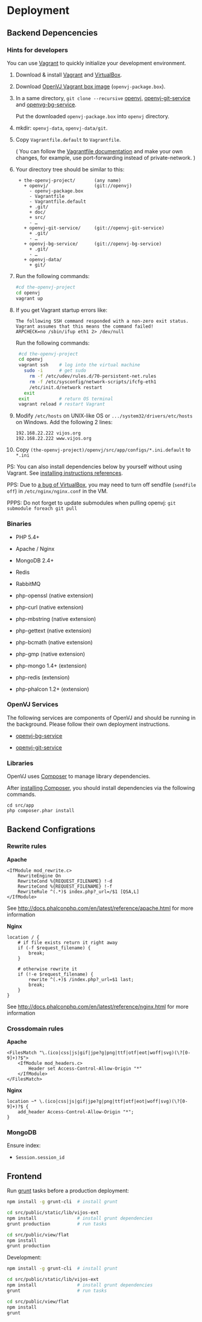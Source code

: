 # Deployment

## Backend Depencencies

### Hints for developers

You can use [Vagrant](http://www.vagrantup.com/) to quickly initialize your development environment. 

1. Download & install [Vagrant](http://downloads.vagrantup.com/) and [VirtualBox](https://www.virtualbox.org/wiki/Downloads).

2. Download [OpenVJ Vagrant box image](http://pan.baidu.com/share/link?shareid=4281126144&uk=3255084544) (`openvj-package.box`).

3. In a same directory, `git clone --recursive` [openvj](https://github.com/vijos/openvj.git), [openvj-git-service](https://github.com/vijos/openvj-git-service.git) and [openvg-bg-service](https://github.com/vijos/openvj-bg-service.git). 
   
   Put the downloaded `openvj-package.box` into `openvj` directory.

4. mkdir: `openvj-data`, `openvj-data/git`.

5. Copy `Vagrantfile.default` to `Vagrantfile`.
   
   ( You can follow the [Vagrantfile documentation](http://docs.vagrantup.com/v2/vagrantfile/index.html) and make your own changes, for example, use port-forwarding instead of private-network. )

6. Your directory tree should be similar to this:
   
   ```
    + the-openvj-project/       (any name)
      + openvj/                 (git://openvj)
        - openvj-package.box
        - Vagrantfile
        - Vagrantfile.default
        + .git/
        + doc/
        + src/
        - …
      + openvj-git-service/     (git://openvj-git-service)
        + .git/
        - …
      + openvj-bg-service/      (git://openvj-bg-service)
        + .git/
        - …
      + openvj-data/
        + git/
   ```

7. Run the following commands:
 
   ```bash
   #cd the-openvj-project
   cd openvj
   vagrant up
   ```

8. If you get Vagrant startup errors like: 

   ```
   The following SSH command responded with a non-zero exit status.
   Vagrant assumes that this means the command failed!
   ARPCHECK=no /sbin/ifup eth1 2> /dev/null
   ```
   
   Run the following commands:
   
   ```bash
    #cd the-openvj-project
    cd openvj
    vagrant ssh    # log into the virtual machine
      sudo -i      # get sudo
        rm -f /etc/udev/rules.d/70-persistent-net.rules
        rm -f /etc/sysconfig/network-scripts/ifcfg-eth1
        /etc/init.d/network restart
      exit
    exit           # return OS terminal
    vagrant reload # restart Vagrant
   ```

9. Modify `/etc/hosts` on UNIX-like OS or `.../system32/drivers/etc/hosts` on Windows. Add the following 2 lines:

   ```
   192.168.22.222 vijos.org
   192.168.22.222 www.vijos.org
   ```

10. Copy `(the-openvj-project)/openvj/src/app/configs/*.ini.default` to `*.ini`

PS: You can also install dependencies below by yourself without using Vagrant. See [installing instructions references](env_links.md).

PPS: Due to [a bug of VirtualBox](http://stackoverflow.com/questions/9479117/vagrant-virtualbox-apache2-strange-cache-behaviour), you may need to turn off sendfile (`sendfile off`) in `/etc/nginx/nginx.conf` in the VM.

PPPS: Do not forget to update submodules when pulling openvj: `git submodule foreach git pull`

### Binaries

- PHP 5.4+

- Apache / Nginx

- MongoDB 2.4+

- Redis

- RabbitMQ

- php-openssl (native extension)

- php-curl (native extension)

- php-mbstring (native extension)

- php-gettext (native extension)

- php-bcmath (native extension)

- php-gmp (native extension)

- php-mongo 1.4+ (extension)

- php-redis (extension)

- php-phalcon 1.2+ (extension)

### OpenVJ Services

The following services are components of OpenVJ and should be running in the background. Please follow their own deployment instructions.

- [openvj-bg-service](https://github.com/vijos/openvj-bg-service)

- [openvj-git-service](https://github.com/vijos/openvj-git-service)

### Libraries

OpenVJ uses [Composer](http://getcomposer.org/) to manage library dependencies.

After [installing Composer](http://getcomposer.org/doc/00-intro.md), you should install dependencies via the following commands.

```
cd src/app
php composer.phar install
```

## Backend Configrations

### Rewrite rules

**Apache**

```
<IfModule mod_rewrite.c>
    RewriteEngine On
    RewriteCond %{REQUEST_FILENAME} !-d
    RewriteCond %{REQUEST_FILENAME} !-f
    RewriteRule ^(.*)$ index.php?_url=/$1 [QSA,L]
</IfModule>
```

See http://docs.phalconphp.com/en/latest/reference/apache.html for more information

**Nginx**

```
location / {
    # if file exists return it right away
    if (-f $request_filename) {
        break;
    }

    # otherwise rewrite it
    if (!-e $request_filename) {
        rewrite ^(.+)$ /index.php?_url=$1 last;
        break;
    }
}
```

See http://docs.phalconphp.com/en/latest/reference/nginx.html for more information

### Crossdomain rules

**Apache**

```
<FilesMatch "\.(ico|css|js|gif|jpe?g|png|ttf|otf|eot|woff|svg)(\?[0-9]+)?$">
    <IfModule mod_headers.c>
        Header set Access-Control-Allow-Origin "*"
    </IfModule>
</FilesMatch>
```

**Nginx**

```
location ~* \.(ico|css|js|gif|jpe?g|png|ttf|otf|eot|woff|svg)(\?[0-9]+)?$ {
    add_header Access-Control-Allow-Origin "*";
}
```

### MongoDB

Ensure index:

- `Session.session_id`

## Frontend

Run [grunt](http://gruntjs.com/getting-started) tasks before a production deployment:

```bash
npm install -g grunt-cli  # install grunt

cd src/public/static/lib/vijos-ext
npm install               # install grunt dependencies
grunt production          # run tasks

cd src/public/view/flat
npm install
grunt production
```

Development:

```bash
npm install -g grunt-cli  # install grunt

cd src/public/static/lib/vijos-ext
npm install               # install grunt dependencies
grunt                     # run tasks

cd src/public/view/flat
npm install
grunt
```
